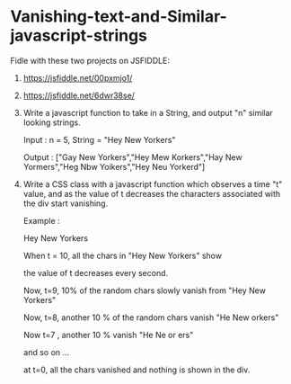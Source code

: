 # Vanishing-text-and-Similar-javascript-strings

Fidle with these two projects on JSFIDDLE:

1. https://jsfiddle.net/00pxmjo1/
2. https://jsfiddle.net/6dwr38se/

1. Write a javascript function to take in a String, and output "n" similar looking strings.

    Input : n = 5, String = "Hey New Yorkers"

    Output : ["Gay New Yorkers","Hey Mew Korkers","Hay New Yormers","Heg Nbw Yoikers","Hey Neu Yorkerd"]



2. Write a CSS class with a javascript function which observes a time "t" value, and as the value of t decreases the characters associated with the div start vanishing.

    Example :<div class="vanishing" >Hey New Yorkers</div>

    When t = 10, all the chars in "Hey New Yorkers" show

    the value of t decreases every second.

    Now, t=9, 10% of the random chars slowly vanish from "Hey New Yorkers"

    Now, t=8, another 10 % of the random chars vanish "He  New  orkers"

    Now t=7 , another 10 % vanish "He  Ne   or ers"

    and so on ...

    at t=0, all the chars vanished and nothing is shown in the div. 

